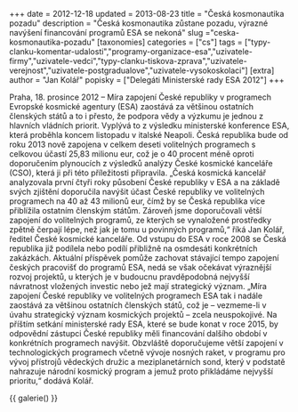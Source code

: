 +++
date = 2012-12-18
updated = 2013-08-23
title = "Česká kosmonautika pozadu"
description = "Česká kosmonautika zůstane pozadu, výrazné navýšení financování programů ESA se nekoná"
slug ="ceska-kosmonautika-pozadu"
[taxonomies]
categories = ["cs"]
tags = ["typy-clanku-komentar-udalosti","programy-organizace-esa","uzivatele-firmy","uzivatele-vedci","typy-clanku-tiskova-zprava","uzivatele-verejnost","uzivatele-postgradualove","uzivatele-vysokoskolaci"]
[extra]
author = "Jan Kolář"
popisky = ["Delegáti Ministerské rady ESA 2012"]
+++

Praha, 18. prosince 2012 – Míra zapojení České republiky v programech Evropské kosmické agentury (ESA) zaostává za většinou ostatních členských států a to i přesto, že podpora vědy a výzkumu je jednou z hlavních vládních priorit. Vyplývá to z výsledku ministerské konference ESA, která proběhla koncem listopadu v italské Neapoli. Česká republika bude od roku 2013 nově zapojena v celkem deseti volitelných programech s celkovou účastí 25,83 milionu eur, což je o 40 procent méně oproti doporučením plynoucích z výsledků analýzy České kosmické kanceláře (CSO), která ji při této příležitosti připravila. „Česká kosmická kancelář analyzovala první čtyři roky působení České republiky v ESA a na základě svých zjištění doporučila navýšit účast České republiky ve volitelných programech na 40 až 43 milionů eur, čímž by se Česká republika více přiblížila ostatním členským státům. Zároveň jsme doporučovali větší zapojení do volitelných programů, ze kterých se vynaložené prostředky zpětně čerpají lépe, než jak je tomu u povinných programů,“ říká Jan Kolář, ředitel České kosmické kanceláře. Od vstupu do ESA v roce 2008 se Česká republika již podílela nebo podílí přibližně na osmdesáti konkrétních zakázkách. Aktuální příspěvek pomůže zachovat stávající tempo zapojení českých pracovišť do programů ESA, nedá se však očekávat výraznější rozvoj projektů, u kterých je v budoucnu pravděpodobná nejvyšší návratnost vložených investic nebo jež mají strategický význam. „Míra zapojení České republiky ve volitelných programech ESA tak i nadále zaostává za většinou ostatních členských států, což je – vezmeme-li v úvahu strategický význam kosmických projektů – zcela neuspokojivé. Na příštím setkání ministerské rady ESA, které se bude konat v roce 2015, by odpovědní zástupci České republiky měli financování dalšího období v konkrétních programech navýšit. Obzvláště doporučujeme větší zapojení v technologických programech včetně vývoje nosných raket, v programu pro vývoj přístrojů vědeckých družic a meziplanetárních sond, který v podstatě nahrazuje národní kosmický program a jemuž proto přikládáme nejvyšší prioritu,“ dodává Kolář.

{{ galerie() }}
